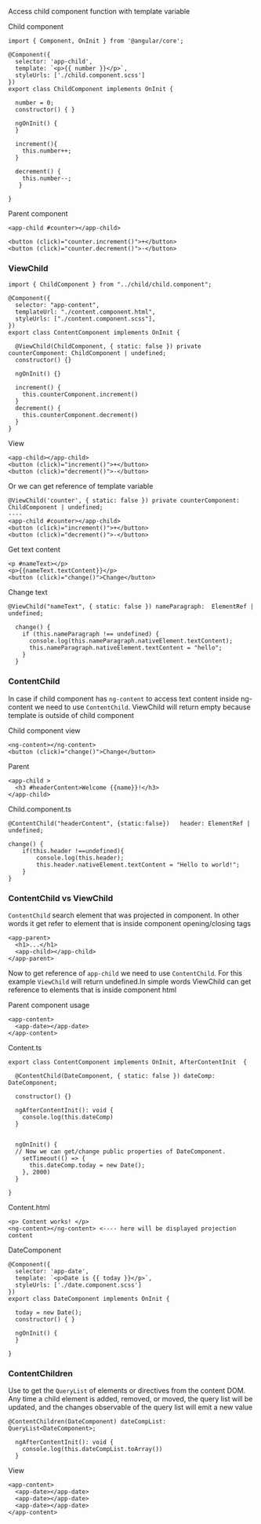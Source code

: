 Access child component function with template variable

Child component
```
import { Component, OnInit } from '@angular/core';

@Component({
  selector: 'app-child',
  template: `<p>{{ number }}</p>`,
  styleUrls: ['./child.component.scss']
})
export class ChildComponent implements OnInit {

  number = 0;
  constructor() { }

  ngOnInit() {
  }

  increment(){
    this.number++;
  }

  decrement() {
    this.number--;
   }

}
```
Parent component
```
<app-child #counter></app-child>

<button (click)="counter.increment()">+</button>
<button (click)="counter.decrement()">-</button>
```

### ViewChild
```
import { ChildComponent } from "../child/child.component";

@Component({
  selector: "app-content",
  templateUrl: "./content.component.html",
  styleUrls: ["./content.component.scss"],
})
export class ContentComponent implements OnInit {

  @ViewChild(ChildComponent, { static: false }) private counterComponent: ChildComponent | undefined;
  constructor() {}

  ngOnInit() {}

  increment() {
    this.counterComponent.increment()
  }
  decrement() {
    this.counterComponent.decrement()
  }
}
```
View
```
<app-child></app-child>
<button (click)="increment()">+</button>
<button (click)="decrement()">-</button>
```
Or we can get reference of template variable
```
@ViewChild('counter', { static: false }) private counterComponent: ChildComponent | undefined;
----
<app-child #counter></app-child>
<button (click)="increment()">+</button>
<button (click)="decrement()">-</button>

```

Get text content
```
<p #nameText></p>
<p>{{nameText.textContent}}</p>
<button (click)="change()">Change</button>
```

Change text
```
@ViewChild("nameText", { static: false }) nameParagraph:  ElementRef | undefined;

  change() {
    if (this.nameParagraph !== undefined) {
      console.log(this.nameParagraph.nativeElement.textContent);
      this.nameParagraph.nativeElement.textContent = "hello";
    }
  }
```

### ContentChild
In case if child component has `ng-content` to access text content inside ng-content we need to use `ContentChild`. ViewChild will return empty because template is outside of child component

Child component view
```
<ng-content></ng-content>
<button (click)="change()">Change</button>
```

Parent
```
<app-child >
  <h3 #headerContent>Welcome {{name}}!</h3>
</app-child>
```

Child.component.ts
```
@ContentChild("headerContent", {static:false})   header: ElementRef | undefined;

change() {
    if(this.header !==undefined){
        console.log(this.header);
        this.header.nativeElement.textContent = "Hello to world!";
    }
}
```


### ContentChild vs ViewChild
`ContentChild` search element that was projected in component. In other words it get refer to element that is inside component opening/closing tags
```
<app-parent>
  <h1>...</h1>
  <app-child></app-child>
</app-parent> 
```
Now to get reference of `app-child` we need to use `ContentChild`. For this example `ViewChild` will return undefined.In simple words ViewChild can get reference to elements that is inside component html

Parent component usage
```
<app-content>
  <app-date></app-date>
</app-content>
```

Content.ts
```
export class ContentComponent implements OnInit, AfterContentInit  {

  @ContentChild(DateComponent, { static: false }) dateComp: DateComponent;

  constructor() {}

  ngAfterContentInit(): void {
    console.log(this.dateComp)
  }


  ngOnInit() {
  // Now we can get/change public properties of DateComponent. 
    setTimeout(() => {
      this.dateComp.today = new Date();
    }, 2000)
  }

}
```

Content.html
```
<p> Content works! </p>
<ng-content></ng-content> <---- here will be displayed projection content

```

DateComponent
```
@Component({
  selector: 'app-date',
  template: `<p>Date is {{ today }}</p>`,
  styleUrls: ['./date.component.scss']
})
export class DateComponent implements OnInit {

  today = new Date();
  constructor() { }

  ngOnInit() {
  }

}

```


### ContentChildren
Use to get the `QueryList` of elements or directives from the content DOM. Any time a child element is added, removed, or moved, the query list will be updated, and the changes observable of the query list will emit a new value

```
@ContentChildren(DateComponent) dateCompList: QueryList<DateComponent>;

  ngAfterContentInit(): void {
    console.log(this.dateCompList.toArray())
  }  
```
View
```
<app-content>
  <app-date></app-date>
  <app-date></app-date>
  <app-date></app-date>
</app-content>
```

